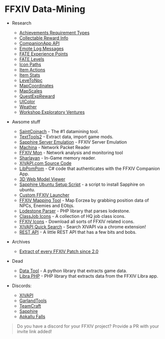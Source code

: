# FFXIV Data-Mining

- Research
  - [Achievements Requirement Types](AchievementsRequirementTypes.md)
  - [Collectable Reward Info](CollectibleRewardInfo.md)
  - [CompanionApp API](CompanionAppApi.md)
  - [Emote Log Messages](EmoteLogMessage.md)
  - [FATE Experience Points](FateExpPoints.md)
  - [FATE Levels](FateLevels.md)
  - [Icon Paths](IconPaths.md)
  - [Item Actions](ItemActions.md)
  - [Item Stats](ItemStats.md)
  - [LeveToNpc](LeveToNpc.md)
  - [MapCoordinates](MapCoordinates.md)
  - [MapScales](MapScales.md)
  - [QuestExpReward](QuestExpReward.md)
  - [UIColor](UIColor.md)
  - [Weather](Weather.md)
  - [Workshop Exploratory Ventures](WorkshopVentures.md)

- Awsome stuff
  - [SaintCoinach](https://github.com/ufx/SaintCoinach) - The #1 datamining tool.
  - [TextTools2](https://github.com/liinko/FFXIV_TexTools2) - Extract data, import game mods.
  - [Sapphire Server Emulation](https://github.com/SapphireServer/Sapphire) - FFXIV Server Emulation
  - [Machina](https://github.com/ravahn/machina) - Network Packet Reader
  - [FFXIV Mon](https://github.com/SapphireServer/ffxivmon) - Network analysis and monitoring tool
  - [Sharlayan](https://github.com/FFXIVAPP/sharlayan) - In-Game memory reader.
  - [XIVAPI.com Source Code](https://github.com/xivapi/xivapi.com)
  - [LibPomPom](https://github.com/viion/libpompom-sharp) - C# code that authenticates with the FFXIV Companion App.
  - [3D Web Model Viewer](https://github.com/viion/ffxiv-3d)
  - [Sapphire Ubuntu Setup Script](https://github.com/viion-misc/ffxiv-sapphire-setup) - a script to install Sapphire on ubuntu.
  - [Custom FFXIV Launcher](https://github.com/xivapi/ffxiv-launcher)
  - [FFXIV Mapping Tool](https://github.com/xivapi/xivapi-mappy) - Map Eorzea by grabbing position data of NPCs, Enemies and EObjs.
  - [Lodestone Parser](https://github.com/xivapi/lodestone-parser) - PHP library that parses lodestone.
  - [ClassJob Icons](https://github.com/xivapi/xivapi-classjobs) - A collection of HQ job class icons.
  - [FFXIV Icons](http://xivapi.com/docs/Icons) - Download all sorts of FFXIV related icons.
  - [XIVAPI Quick Search](https://chrome.google.com/webstore/detail/xivapi-quick-search/lgefpgdbbmcahllbifniibndmoignmfg) - Search XIVAPI via a chrome extension!
  - [REST API](http://xivapi.com/) - A little REST API that has a few bits and bobs.

- Archives
  - [Extract of every FFXIV Patch since 2.0](https://github.com/viion/ffxiv-datamining-patches)

- Dead
  - [Data Tool](https://github.com/viion-misc/xivdb-data-tool) - A python library that extracts game data.
  - [Libra PHP](https://github.com/viion-misc/libra-php) - PHP library that extracts data from the FFXIV Libra app.

- Discords:
  - [XIVAPI](https://discord.gg/MFFVHWC)
  - [GarlandTools](https://discord.gg/)
  - [TeamCraft](https://discord.gg/493Z6pQ)
  - [Sapphire](https://discord.gg/xxcdCER)
  - [Apkallu Falls](https://discord.gg/RNcV4eY)

> Do you have a discord for your FFXIV project? Provide a PR with your invite link added!
